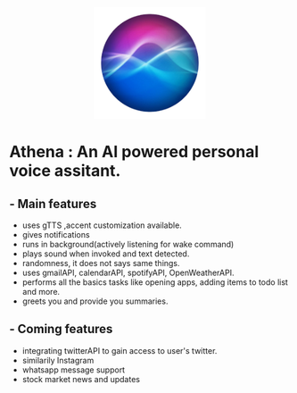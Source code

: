 <p align="center">
  <img src="athena-logo.png" alt="athena-logo" height="200" widht="200"/>
</p>

# Athena : An AI powered personal voice assitant.

## - **Main features**
  - uses gTTS ,accent customization available.
  - gives notifications
  - runs in background(actively listening for wake command)
  - plays sound when invoked and text detected.
  - randomness, it does not says same things.
  - uses gmailAPI, calendarAPI, spotifyAPI, OpenWeatherAPI.
  - performs all the basics tasks like opening apps, adding items to todo list and more.
  - greets you and provide you summaries.

## - **Coming features**
  - integrating twitterAPI to gain access to user's twitter.
  - similarily Instagram
  - whatsapp message support
  - stock market news and updates
